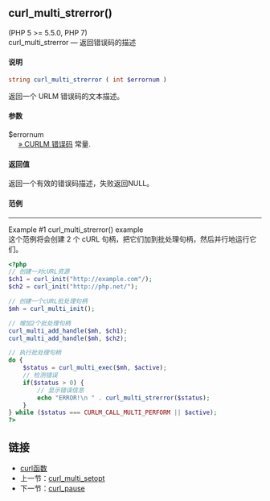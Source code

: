 
## curl_multi_strerror()
(PHP 5 >= 5.5.0, PHP 7)  
curl_multi_strerror — 返回错误码的描述

#### 说明  
```php
string curl_multi_strerror ( int $errornum )
```

返回一个 URLM 错误码的文本描述。

#### 参数   
$errornum  
&nbsp;&nbsp;&nbsp;&nbsp; [» CURLM 错误码](https://curl.haxx.se/libcurl/c/libcurl-errors.html) 常量.  

#### 返回值
返回一个有效的错误码描述，失败返回NULL。  

#### 范例   
---  
Example #1 curl_multi_strerror() example  
这个范例将会创建 2 个 cURL 句柄，把它们加到批处理句柄，然后并行地运行它们。 

```php
<?php
// 创建一对cURL资源
$ch1 = curl_init("http://example.com"/);
$ch2 = curl_init("http://php.net/");

// 创建一个cURL批处理句柄
$mh = curl_multi_init();

// 增加2个批处理句柄
curl_multi_add_handle($mh, $ch1);
curl_multi_add_handle($mh, $ch2);

// 执行批处理句柄
do {
    $status = curl_multi_exec($mh, $active);
    // 检测错误
    if($status > 0) {
        // 显示错误信息
        echo "ERROR!\n " . curl_multi_strerror($status);
    }
} while ($status === CURLM_CALL_MULTI_PERFORM || $active);
?>
```

## 链接

- [curl函数](directory.md)
- 上一节：[curl_multi_setopt ](curl_multi_setopt.md)
- 下一节：[curl_pause](curl_pause.md)
